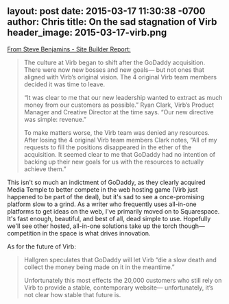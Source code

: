 layout: post
date: 2015-03-17 11:30:38 -0700
author: Chris
title: On the sad stagnation of Virb
header_image: 2015-03-17-virb.png
----

<!-- excerpt -->

[From Steve Benjamins - Site Builder Report:](http://www.sitebuilderreport.com/blog/what-happened-to-virb-after-godaddy-acquired-it)

> The culture at Virb began to shift after the GoDaddy acquisition. There were now new bosses and new goals— but not ones that aligned with Virb’s original vision. The 4 original Virb team members decided it was time to leave.
> 
> “It was clear to me that our new leadership wanted to extract as much money from our customers as possible.” Ryan Clark, Virb’s Product Manager and Creative Director at the time says. “Our new directive was simple: revenue.”
> 
> To make matters worse, the Virb team was denied any resources. After losing the 4 original Virb team members Clark notes, “All of my requests to fill the positions disappeared in the ether of the acquisition. It seemed clear to me that GoDaddy had no intention of backing up their new goals for us with the resources to actually achieve them.”

This isn't so much an indictment of GoDaddy, as they clearly acquired Media Temple to better compete in the web hosting game (Virb just happened to be part of the deal), but it's sad to see a once-promising platform slow to a grind. As a writer who frequently uses all-in-one platforms to get ideas on the web, I've primarily moved on to Squarespace. It's fast enough, beautiful, and best of all, dead simple to use. Hopefully we'll see other hosted, all-in-one solutions take up the torch though—competition in the space is what drives innovation.

<!-- /excerpt -->

As for the future of Virb:

> Hallgren speculates that GoDaddy will let Virb “die a slow death and collect the money being made on it in the meantime.”
> 
> Unfortunately this most effects the 20,000 customers who still rely on Virb to provide a stable, contemporary website— unfortunately, it’s not clear how stable that future is.


